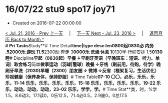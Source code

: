 # 16/07/22 stu9 spo17 joy71

* Created on 2016-07-22 00:00:00

[&lt; Jul. 21, 2016 - Prev 上一天](d21.md)     \|     [下一天 Next - Jul. 23, 2016 &gt;](d23.md)     \|     [返回月历 Back to Month ^](index.md)   
**\# Pri Tasks**Study**\# Time Detail**time\|type desc len0800起0830必 内务 .52000乐 游玩 11.5**2300动 奔走 3**0000乐 洗澡 休息 1**0130学 行程安排 1.5**0130睡**\# Discipline**早起（0830起）早餐 ↓早刷牙英语（早晚班车：短语、听力、单词）**取舍**练习**简单**做事运动（羽球\|毽球）晚餐 ↓牙线（刷前用，待购，待学）晚刷牙早洗（2030\)早睡（2300）朋友圈 ↓ 微博 ↓反省（框架复习，生活优化）珍视健康（保养身体，保持舒服）**\# Time Table**07-10 〇〇，必乐，乐乐，乐乐，11-14 乐乐，乐乐，乐乐，乐乐，15-18 乐乐，乐乐，乐乐，乐乐，19-22 乐乐，动动，动动，动动，23-02 乐乐，学学，学。**\# Time Stat**类，时，%学1.5，8.6动3，17.1读0，0乐12.5，71.4必0.5，2.9废0，0总17.5

